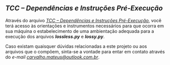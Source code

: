## *TCC – Dependências e Instruções Pré-Execução*

Através do arquivo *[TCC – Dependências e Instruções Pré-Execução](https://drive.google.com/file/d/1saLN6xjpuMp2hDV6sFh4DDyn6BkFN8rP/view?usp=sharing)*, você terá acesso às orientações e instrumentos necessários para que ocorra em sua máquina o estabelecimento de uma ambientação adequada para a execução dos arquivos ***lossless.py*** e ***lossy.py***.

Caso existam quaisquer dúvidas relacionadas a este projeto ou aos arquivos que o compõem, sinta-se a vontade para entar em contato através do *e-mail carvalho.mateus@outlook.com.br*.
